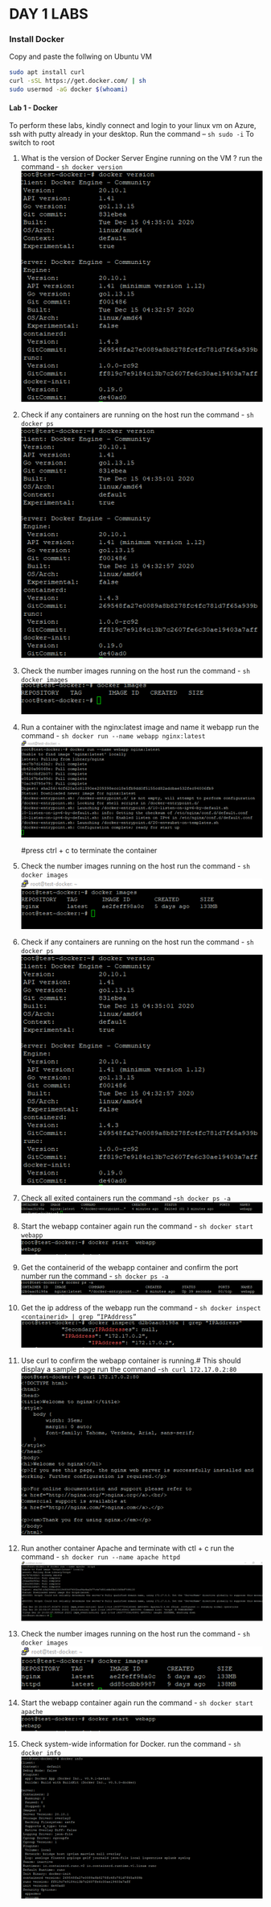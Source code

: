 # DAY 1 LABS


### Install Docker

Copy and paste the follwing on Ubuntu VM
``` sh
sudo apt install curl
curl -sSL https://get.docker.com/ | sh
sudo usermod -aG docker $(whoami)
```



#### Lab 1 - Docker
To perform these labs, kindly connect and login to your linux vm on Azure, ssh with putty already in your desktop. Run the command – ``` sh sudo -i ``` To switch to root

1.  What is the version of Docker Server Engine running on the VM ?
    run the command - ``` sh docker version ```
    ![alt text](../img/docker-version.png "docker version")

2.  Check if any containers are running on the host
     run the command - ``` sh docker ps ```
    ![alt text](../img/docker-ps.png "docker ps")

3.	Check the number images running on the host 
    run the command - ``` sh docker images ```
     ![alt text](../img/docker-img.png "docker image")

4.	Run a container with the nginx:latest image and name it webapp
    run the command - ``` sh docker run --name webapp nginx:latest ``` 
        ![alt text](../img/docker-output.png "docker image")

      #press ctrl + c to terminate the container

5.	Check the number images running on the host 
    run the command - ``` sh docker images ```
     ![alt text](../img/docker-img2.png "docker image")

6.	Check if any containers are running on the host
    run the command -  ``` sh docker ps ```
    ![alt text](../img/docker-ps.png "docker ps")

7.	Check all exited containers
    run the command -``` sh docker ps -a ```
    ![alt text](../img/docker-psa.png "docker ps -a")

8.	Start the webapp container again 
    run the command - ``` sh docker start webapp ```
     ![alt text](../img/docker-start.png "docker start")

9.	Get the containerid of the webapp container and confirm the port number
     run the command - ``` sh docker ps -a ```
     ![alt text](../img/docker-psa2.png "docker ps -a")

10.	Get the ip address of the webapp
     run the command - ``` sh docker inspect <containerid> | grep “IPAddress” ```
    ![alt text](../img/docker-inspect.png "docker get ip address")

 
11.	Use curl to confirm the webapp container is running.# This should display a sample page
    run the command -``` sh curl 172.17.0.2:80 ```
   ![alt text](../img/curl-output.png "curl output")

12.	Run another container Apache and terminate with ctl + c
    run the command - ``` sh docker run --name apache httpd ```
     ![alt text](../img/docker-run2.png "docker run")

13.	Check the number images running on the host 
    run the command - ``` sh docker images  ```
    ![alt text](../img/docker-img3.png "docker run")


14.	Start the webapp container again 
    run the command - ``` sh docker start apache ```
    ![alt text](../img/docker-start.png "docker start")

15.	Check system-wide information for Docker.
    run the command - ``` sh docker info ```
     ![alt text](../img/docker-info.png "docker info")
